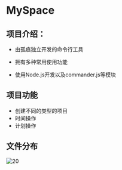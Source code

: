 # MySpace

## 项目介绍：

- 由孤痕独立开发的命令行工具

- 拥有多种常用使用功能

- 使用Node.js开发以及commander.js等模块

## 项目功能

- 创建不同的类型的项目
- 时间操作
- 计划操作

## 文件分布

<img src="http://pic.yupoo.com/awat/9af64a23/63f2cb52.png" alt="20">

